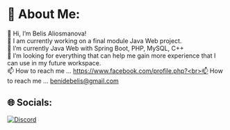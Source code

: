 # 💫 About Me:
👋 Hi, I’m Belis Aliosmanova!<br>🔭 I am currently working on a final module Java Web project.<br>🌱 I’m currently Java Web with Spring Boot, PHP, MySQL, C++<br>💞️ I’m looking for everything that can help me gain more experience that I can use in my future workspace.<br>📫 How to reach me ... https://www.facebook.com/profile.php?<br>📫 How to reach me ... benidebelis@gmail.com


## 🌐 Socials:
[![Discord](https://img.shields.io/badge/Discord-%237289DA.svg?logo=discord&logoColor=white)](https://discord.gg/belka6#0036)

